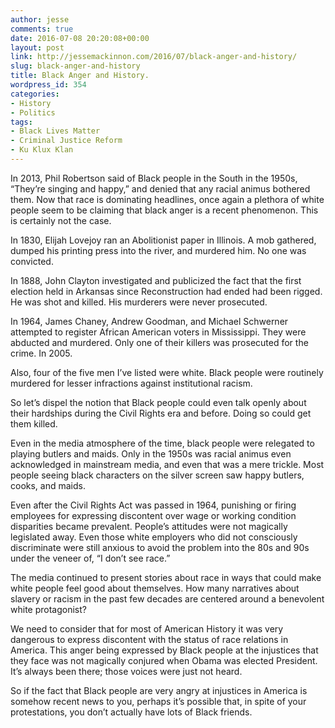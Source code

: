 ```yaml
---
author: jesse
comments: true
date: 2016-07-08 20:20:08+00:00
layout: post
link: http://jessemackinnon.com/2016/07/black-anger-and-history/
slug: black-anger-and-history
title: Black Anger and History.
wordpress_id: 354
categories:
- History
- Politics
tags:
- Black Lives Matter
- Criminal Justice Reform
- Ku Klux Klan
---
```


In 2013, Phil Robertson said of Black people in the South in the 1950s, “They’re singing and happy,” and denied that any racial animus bothered them. Now that race is dominating headlines, once again a plethora of white people seem to be claiming that black anger is a recent phenomenon. This is certainly not the case.

In 1830, Elijah Lovejoy ran an Abolitionist paper in Illinois. A mob gathered, dumped his printing press into the river, and murdered him. No one was convicted.




In 1888, John Clayton investigated and publicized the fact that the first election held in Arkansas since Reconstruction had ended had been rigged. He was shot and killed. His murderers were never prosecuted.

In 1964, James Chaney, Andrew Goodman, and Michael Schwerner attempted to register African American voters in Mississippi. They were abducted and murdered. Only one of their killers was prosecuted for the crime. In 2005.

Also, four of the five men I’ve listed were white. Black people were routinely murdered for lesser infractions against institutional racism.

So let’s dispel the notion that Black people could even talk openly about their hardships during the Civil Rights era and before. Doing so could get them killed.

Even in the media atmosphere of the time, black people were relegated to playing butlers and maids. Only in the 1950s was racial animus even acknowledged in mainstream media, and even that was a mere trickle. Most people seeing black characters on the silver screen saw happy butlers, cooks, and maids.

Even after the Civil Rights Act was passed in 1964, punishing or firing employees for expressing discontent over wage or working condition disparities became prevalent. People’s attitudes were not magically legislated away. Even those white employers who did not consciously discriminate were still anxious to avoid the problem into the 80s and 90s under the veneer of, “I don’t see race.”

The media continued to present stories about race in ways that could make white people feel good about themselves. How many narratives about slavery or racism in the past few decades are centered around a benevolent white protagonist?

We need to consider that for most of American History it was very dangerous to express discontent with the status of race relations in America. This anger being expressed by Black people at the injustices that they face was not magically conjured when Obama was elected President. It’s always been there; those voices were just not heard.

So if the fact that Black people are very angry at injustices in America is somehow recent news to you, perhaps it’s possible that, in spite of your protestations, you don’t actually have lots of Black friends.


